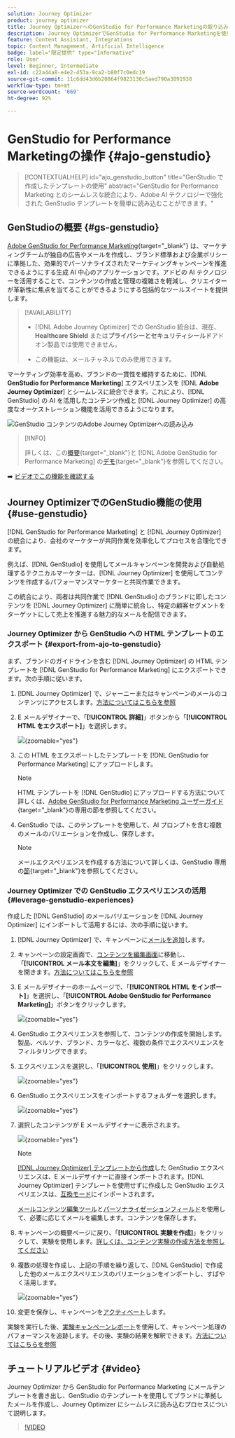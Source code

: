 ```yaml
---
solution: Journey Optimizer
product: journey optimizer
title: Journey OptimizerへのGenStudio for Performance Marketingの取り込み
description: Journey OptimizerでGenStudio for Performance Marketingを使用する方法を学ぶ
feature: Content Assistant, Integrations
topic: Content Management, Artificial Intelligence
badge: label="限定提供" type="Informative"
role: User
level: Beginner, Intermediate
exl-id: c22a44a8-e4e2-453a-9ca2-b80f7c0edc19
source-git-commit: 11c6dd43d6b20864f9823130c5aed790a3091938
workflow-type: tm+mt
source-wordcount: '669'
ht-degree: 92%

---
```


# GenStudio for Performance Marketingの操作 {#ajo-genstudio}

>[!CONTEXTUALHELP]
>id="ajo_genstudio_button"
>title="GenStudio で作成したテンプレートの使用"
>abstract="GenStudio for Performance Marketing とのシームレスな統合により、Adobe AI テクノロジーで強化された GenStudio テンプレートを簡単に読み込むことができます。"

## GenStudioの概要 {#gs-genstudio}

[Adobe GenStudio for Performance Marketing](https://experienceleague.adobe.com/ja/docs/genstudio-for-performance-marketing/user-guide/home){target="_blank"} は、マーケティングチームが独自の広告やメールを作成し、ブランド標準および企業ポリシーに準拠した、効果的でパーソナライズされたマーケティングキャンペーンを推進できるようにする生成 AI 中心のアプリケーションです。アドビの AI テクノロジーを活用することで、コンテンツの作成と管理の複雑さを軽減し、クリエイターが革新性に焦点を当てることができるようにする包括的なツールスイートを提供します。

>[!AVAILABILITY]
>
>* [!DNL Adobe Journey Optimizer] での GenStudio 統合は、現在、**Healthcare Shield** または&#x200B;**プライバシーとセキュリティシールド**&#x200B;アドオン製品では使用できません。
>
>* この機能は、メールチャネルでのみ使用できます。

マーケティング効率を高め、ブランドの一貫性を維持するために、[!DNL **GenStudio for Performance Marketing**] エクスペリエンスを [!DNL **Adobe Journey Optimizer**] とシームレスに統合できます。これにより、[!DNL GenStudio] の AI を活用したコンテンツ作成と [!DNL Journey Optimizer] の高度なオーケストレーション機能を活用できるようになります。

![GenStudio コンテンツのAdobe Journey Optimizerへの読み込み ](../rn/assets/do-not-localize/genstudio.gif)

>[!INFO]
>
>詳しくは、この[概要](https://business.adobe.com/products/genstudio-for-performance-marketing.html#watch-overview){target="_blank"}と [!DNL Adobe GenStudio for Performance Marketing] の[デモ](https://business.adobe.com/products/genstudio-for-performance-marketing.html#demo){target="_blank"}を参照してください。

➡️ [ビデオでこの機能を確認する](#video)


<!--To access the GenStudio integration in [!DNL Adobe Journey Optimizer] feature, users need to be granted the **xxx** permission. [Learn more](../administration/permissions.md)

>[!IMPORTANT]
>
>* Before starting using this capability, read out related [Guardrails and Limitations](#generative-guardrails).-->



<!--Guardrails and limitations {#genstudio-guardrails}

General guidelines for using the GenStudio integration in [!DNL Adobe Journey Optimizer] for email generation are listed below:

See if guidelines/limitations such as the ones listed [here](gs-generative.md#generative-guardrails) for AI Assistant can apply.

The following limitations apply to GenStudio integration in [!DNL Adobe Journey Optimizer]:-->

## Journey OptimizerでのGenStudio機能の使用 {#use-genstudio}

[!DNL GenStudio for Performance Marketing] と [!DNL Journey Optimizer] の統合により、会社のマーケターが共同作業を効率化してプロセスを合理化できます。

例えば、[!DNL GenStudio] を使用してメールキャンペーンを開発および自動処理するテクニカルマーケターは、[!DNL Journey Optimizer] を使用してコンテンツを作成するパフォーマンスマーケターと共同作業できます。

この統合により、両者は共同作業で [!DNL GenStudio] のブランドに即したコンテンツを [!DNL Journey Optimizer] に簡単に統合し、特定の顧客セグメントをターゲットにして売上を推進する魅力的なメールを配信できます。

### Journey Optimizer から GenStudio への HTML テンプレートのエクスポート {#export-from-ajo-to-genstudio}

まず、ブランドのガイドラインを含む [!DNL Journey Optimizer] の HTML テンプレートを [!DNL GenStudio for Performance Marketing] にエクスポートできます。次の手順に従います。

1. [!DNL Journey Optimizer] で、ジャーニーまたはキャンペーンのメールのコンテンツにアクセスします。[方法についてはこちらを参照](../email/get-started-email-design.md#key-steps)

1. E メールデザイナーで、「**[!UICONTROL 詳細]**」ボタンから「**[!UICONTROL HTML をエクスポート]**」を選択します。

   ![](assets/genstudio-export-template.png){zoomable="yes"}

1. この HTML をエクスポートしたテンプレートを [!DNL GenStudio for Performance Marketing] にアップロードします。<!--Make sure you detect the fields that the generative AI uses to insert content in order to create an actionable template.-->

   >[!NOTE]
   >
   >HTML テンプレートを [!DNL GenStudio] にアップロードする方法について詳しくは、[Adobe GenStudio for Performance Marketing ユーザーガイド](https://experienceleague.adobe.com/ja/docs/genstudio-for-performance-marketing/user-guide/content/templates/use-templates#templates-from-ajo-and-marketo){target="_blank"}の専用の節を参照してください。

1. GenStudio では、このテンプレートを使用して、AI プロンプトを含む複数のメールのバリエーションを作成し、保存します。

   >[!NOTE]
   >
   >メールエクスペリエンスを作成する方法について詳しくは、GenStudio 専用の[節](https://experienceleague.adobe.com/ja/docs/genstudio-for-performance-marketing/user-guide/create/create-email-experience){target="_blank"}を参照してください。

### Journey Optimizer での GenStudio エクスペリエンスの活用 {#leverage-genstudio-experiences}

作成した [!DNL GenStudio] のメールバリエーションを [!DNL Journey Optimizer] にインポートして活用するには、次の手順に従います。

1. [!DNL Journey Optimizer] で、キャンペーンに[メールを追加](../email/create-email.md)します。

1. キャンペーンの設定画面で、[コンテンツを編集画面](../email/create-email.md#define-email-content)に移動し、「**[!UICONTROL メール本文を編集]**」をクリックして、E メールデザイナーを開きます。[方法についてはこちらを参照](../email/get-started-email-design.md#key-steps)

1. E メールデザイナーのホームページで、「**[!UICONTROL HTML をインポート]**」を選択し、「**[!UICONTROL Adobe GenStudio for Performance Marketing]**」ボタンをクリックします。

   ![](assets/genstudio-pem-import-email.png){zoomable="yes"}

1. GenStudio エクスペリエンスを参照して、コンテンツの作成を開始します。製品、ペルソナ、ブランド、カラーなど、複数の条件でエクスペリエンスをフィルタリングできます。

   <!--![](assets/genstudio-filter-experiences.png){zoomable="yes"}-->

1. エクスペリエンスを選択し、「**[!UICONTROL 使用]**」をクリックします。

   ![](assets/genstudio-use-experience.png){zoomable="yes"}

1. GenStudio エクスペリエンスをインポートするフォルダーを選択します。

   ![](assets/genstudio-choose-destination.png){zoomable="yes"}

1. 選択したコンテンツが E メールデザイナーに表示されます。

   ![](assets/genstudio-email-content.png){zoomable="yes"}

   >[!NOTE]
   >
   >[ [!DNL Journey Optimizer]  テンプレートから作成](#export-from-ajo-to-genstudio)した GenStudio エクスペリエンスは、E メールデザイナーに直接インポートされます。[!DNL Journey Optimizer] テンプレートを使用せずに作成した GenStudio エクスペリエンスは、[互換モード](../email/existing-content.md)にインポートされます。

   [メールコンテンツ編集ツール](../email/content-from-scratch.md)と[パーソナライゼーションフィールド](../personalization/personalize.md)を使用して、必要に応じてメールを編集します。コンテンツを保存します。

1. キャンペーンの概要ページに戻り、「**[!UICONTROL 実験を作成]**」をクリックして、実験を使用します。[詳しくは、コンテンツ実験の作成方法を参照してください](../content-management/content-experiment.md)

   <!--![](assets/genstudio-create-experiment.png){zoomable="yes"}-->

1. 複数の処理を作成し、上記の手順を繰り返して、[!DNL GenStudio] で作成した他のメールエクスペリエンスのバリエーションをインポートし、すばやく活用します。

   ![](assets/genstudio-define-treatments.png){zoomable="yes"}

1. 変更を保存し、キャンペーンを[アクティベート](../campaigns/review-activate-campaign.md)します。

実験を実行した後、[実験キャンペーンレポート](../reports/campaign-global-report-cja-experimentation.md)を使用して、キャンペーン処理のパフォーマンスを追跡します。その後、実験の結果を解釈できます。[方法についてはこちらを参照](../content-management/get-started-experiment.md#interpret-results)

## チュートリアルビデオ {#video}

Journey Optimizer から GenStudio for Performance Marketing にメールテンプレートを書き出し、GenStudio のテンプレートを使用してブランドに準拠したメールを作成し、Journey Optimizer にシームレスに読み込むプロセスについて説明します。

>[!VIDEO](https://video.tv.adobe.com/v/3456038/?quality=12)